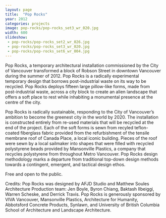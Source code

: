 ```yaml
---
layout: page
title:  "Pop Rocks"
year: 2012
categories: projects
image: pop-rocks/pop-rocks_set3_wr_020.jpg
width: 600
slideshow:
 - pop-rocks/pop-rocks_set2_wr_026.jpg
 - pop-rocks/pop-rocks_set3_wr_020.jpg
 - pop-rocks/pop-rocks_set6_wr_004.jpg
---
```

Pop Rocks, a temporary architectural installation commissioned by the City of Vancouver transformed a block of Robson Street in downtown Vancouver during the summer of 2012. Pop Rocks is a radically experimental temporary design that borrows post-industrial waste on its way to be recycled.
Pop Rocks deploys fifteen large pillow-like forms, made from post-industrial waste, across a city block to create an alien landscape that offers a soft place to rest while inhabiting a monumental presence at the centre of the city. 

Pop Rocks is radically sustainable, responding to the City of Vancouver’s ambition to become the greenest city in the world by 2020. The installation is constructed entirely from re-used materials that will be recycled at the end of the project. Each of the soft forms is sewn from recyled teflon-coated fiberglass fabric provided from the refurbishment of the tensile membrane roof of Canada Place, a local iconic building. Pieces of the roof were sewn by a local sailmaker into shapes that were filled with recycled polystyrene beads provided by Mansonville Plastics, a company that recycles polystyrene from throughout Metro Vancouver. Pop Rocks design methodology marks a departure from traditional top-down design methods towards a contingent, emergent, and tactical design ethos. 

Free and open to the public. 

Credits: Pop Rocks was designed by AFJD Studio and Matthew Soules Architecture Production team: Jen Boyle, Byron Chiang, Baktash Ilbeiggi, Warren Scheske, and Derrick Travis. Pop Rocks is generously sponsored by VIVA Vancouver, Mansonville Plastics, Architecture for Humanity, Abbotsford Concrete Products, Synlawn, and University of British Columbia School of Architecture and Landscape Architecture.
